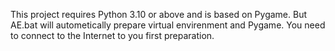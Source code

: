 This project requires Python 3.10 or above and is based on Pygame.
But AE.bat will autometically prepare virtual envirenment and Pygame.
You need to connect to the Internet to you first preparation.
